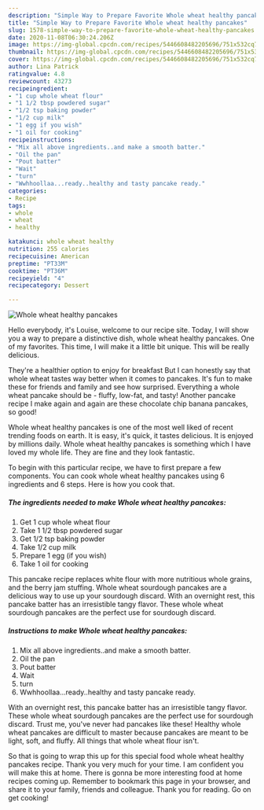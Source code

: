 ```yaml
---
description: "Simple Way to Prepare Favorite Whole wheat healthy pancakes"
title: "Simple Way to Prepare Favorite Whole wheat healthy pancakes"
slug: 1578-simple-way-to-prepare-favorite-whole-wheat-healthy-pancakes
date: 2020-11-08T06:30:24.206Z
image: https://img-global.cpcdn.com/recipes/5446608482205696/751x532cq70/whole-wheat-healthy-pancakes-recipe-main-photo.jpg
thumbnail: https://img-global.cpcdn.com/recipes/5446608482205696/751x532cq70/whole-wheat-healthy-pancakes-recipe-main-photo.jpg
cover: https://img-global.cpcdn.com/recipes/5446608482205696/751x532cq70/whole-wheat-healthy-pancakes-recipe-main-photo.jpg
author: Lina Patrick
ratingvalue: 4.8
reviewcount: 43273
recipeingredient:
- "1 cup whole wheat flour"
- "1 1/2 tbsp powdered sugar"
- "1/2 tsp baking powder"
- "1/2 cup milk"
- "1 egg if you wish"
- "1 oil for cooking"
recipeinstructions:
- "Mix all above ingredients..and make a smooth batter."
- "Oil the pan"
- "Pout batter"
- "Wait"
- "turn"
- "Wwhhoollaa...ready..healthy and tasty pancake ready."
categories:
- Recipe
tags:
- whole
- wheat
- healthy

katakunci: whole wheat healthy 
nutrition: 255 calories
recipecuisine: American
preptime: "PT33M"
cooktime: "PT36M"
recipeyield: "4"
recipecategory: Dessert

---
```



![Whole wheat healthy pancakes](https://img-global.cpcdn.com/recipes/5446608482205696/751x532cq70/whole-wheat-healthy-pancakes-recipe-main-photo.jpg)

Hello everybody, it's Louise, welcome to our recipe site. Today, I will show you a way to prepare a distinctive dish, whole wheat healthy pancakes. One of my favorites. This time, I will make it a little bit unique. This will be really delicious.

They&#39;re a healthier option to enjoy for breakfast But I can honestly say that whole wheat tastes way better when it comes to pancakes. It&#39;s fun to make these for friends and family and see how surprised. Everything a whole wheat pancake should be - fluffy, low-fat, and tasty! Another pancake recipe I make again and again are these chocolate chip banana pancakes, so good!

Whole wheat healthy pancakes is one of the most well liked of recent trending foods on earth. It is easy, it's quick, it tastes delicious. It is enjoyed by millions daily. Whole wheat healthy pancakes is something which I have loved my whole life. They are fine and they look fantastic.


To begin with this particular recipe, we have to first prepare a few components. You can cook whole wheat healthy pancakes using 6 ingredients and 6 steps. Here is how you cook that.

<!--inarticleads1-->

##### The ingredients needed to make Whole wheat healthy pancakes:

1. Get 1 cup whole wheat flour
1. Take 1 1/2 tbsp powdered sugar
1. Get 1/2 tsp baking powder
1. Take 1/2 cup milk
1. Prepare 1 egg (if you wish)
1. Take 1 oil for cooking


This pancake recipe replaces white flour with more nutritious whole grains, and the berry jam stuffing. Whole wheat sourdough pancakes are a delicious way to use up your sourdough discard. With an overnight rest, this pancake batter has an irresistible tangy flavor. These whole wheat sourdough pancakes are the perfect use for sourdough discard. 

<!--inarticleads2-->

##### Instructions to make Whole wheat healthy pancakes:

1. Mix all above ingredients..and make a smooth batter.
1. Oil the pan
1. Pout batter
1. Wait
1. turn
1. Wwhhoollaa...ready..healthy and tasty pancake ready.


With an overnight rest, this pancake batter has an irresistible tangy flavor. These whole wheat sourdough pancakes are the perfect use for sourdough discard. Trust me, you&#39;ve never had pancakes like these! Healthy whole wheat pancakes are difficult to master because pancakes are meant to be light, soft, and fluffy. All things that whole wheat flour isn&#39;t. 

So that is going to wrap this up for this special food whole wheat healthy pancakes recipe. Thank you very much for your time. I am confident you will make this at home. There is gonna be more interesting food at home recipes coming up. Remember to bookmark this page in your browser, and share it to your family, friends and colleague. Thank you for reading. Go on get cooking!
